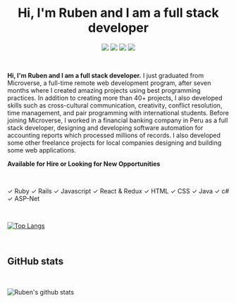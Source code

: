 <h1 align="center">Hi, I'm Ruben and I am a full stack developer</h1>

<p align="center">
    <a href="https://angel.co/u/ruben-paz-chuspe" alt="Angel">
        <img src="https://img.shields.io/badge/Angel-Profile-lightgrey" /></a>
    <a href="https://twitter.com/ChuspePaz" alt="Twitter">
        <img src="https://img.shields.io/badge/Twitter-Profile-blue" /></a>
    <a href="https://www.linkedin.com/in/rubenpch/" alt="Linkedin">
        <img src="https://img.shields.io/badge/Linkedin-Profile-blue" /></a>
    <a href="https://rubenpazch.github.io/" alt="Ruben Paz Chuspe">
        <img src="https://img.shields.io/badge/Portfolio-rpazchuspe.haylli.net-red" /></a>
</p>

<br/>

<b> Hi, I'm Ruben and I am a full stack developer.</b> I just graduated from Microverse, a full-time remote web development program, after seven months where I created amazing projects using best programming practices. In addition to creating more than 40+ projects, I also developed skills such as cross-cultural communication, creativity, conflict resolution, time management, and pair programming with international students. Before joining Microverse, I worked in a financial banking company in Peru as a full stack developer, designing and developing software automation for accounting reports which processed millions of records. I also developed some other freelance projects for local companies designing and building some web applications.

<b>Available for Hire or Looking for New Opportunities</b>

<br/>


 &#10003; Ruby  &#10003; Rails  &#10003; Javascript &#10003;  React & Redux &#10003;   HTML &#10003; CSS &#10003; Java &#10003; c# &#10003; ASP-Net

<br/>

[![Top Langs](https://github-readme-stats.vercel.app/api/top-langs/?username=rubenpazch&layout=compact)](https://github.com/rubenpazch/github-readme-stats)




<br/>

<h2>GitHub stats</h2>

<br/>


![Ruben's github stats](https://github-readme-stats.vercel.app/api?username=rubenpazch&show_icons=true&theme=dracula)

<br/>
